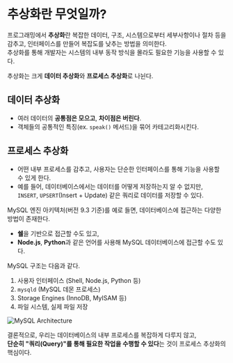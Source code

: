 # 추상화란 무엇일까?

프로그래밍에서 **추상화**란 복잡한 데이터, 구조, 시스템으로부터 세부사항이나 절차 등을 감추고, 인터페이스를 만들어 복잡도를 낮추는 방법을 의미한다.  
추상화를 통해 개발자는 시스템의 내부 동작 방식을 몰라도 필요한 기능을 사용할 수 있다.

추상화는 크게 **데이터 추상화**와 **프로세스 추상화**로 나뉜다.

## 데이터 추상화

- 여러 데이터의 **공통점은 모으고**, **차이점은 버린다**.
- 객체들의 공통적인 특징(ex. `speak()` 메서드)을 묶어 카테고리화시킨다.

## 프로세스 추상화

- 어떤 내부 프로세스를 감추고, 사용자는 단순한 인터페이스를 통해 기능을 사용할 수 있게 한다.
- 예를 들어, 데이터베이스에서는 데이터를 어떻게 저장하는지 알 수 없지만,  
  `INSERT`, `UPSERT`(Insert + Update) 같은 쿼리로 데이터를 저장할 수 있다.

MySQL 엔진 아키텍처(버전 9.3 기준)를 예로 들면, 데이터베이스에 접근하는 다양한 방법이 존재한다.

- **쉘**을 기반으로 접근할 수도 있고,
- **Node.js**, **Python**과 같은 언어를 사용해 MySQL 데이터베이스에 접근할 수도 있다.

MySQL 구조는 다음과 같다.

1. 사용자 인터페이스 (Shell, Node.js, Python 등)
2. `mysqld` (MySQL 데몬 프로세스)
3. Storage Engines (InnoDB, MyISAM 등)
4. 파일 시스템, 실제 파일 저장

![MySQL Architecture](https://github.com/user-attachments/assets/3c77d905-12e9-40b7-8f6e-9dae42b7d08d)

결론적으로, 우리는 데이터베이스의 내부 프로세스를 복잡하게 다루지 않고,  
**단순히 "쿼리(Query)"를 통해 필요한 작업을 수행할 수 있다**는 것이 프로세스 추상화의 핵심이다.
